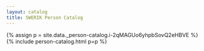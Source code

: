 ```yaml
---
layout: catalog
title: SWERIK Person Catalog
---
```

{% assign p = site.data._person-catalog.i-2qMAGUo6yhpbSovQ2eHBVE %}
{% include person-catalog.html p=p %}

